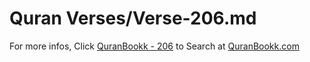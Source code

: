 # Quran Verses/Verse-206.md 

For more infos, Click [QuranBookk - 206](https://www.quranbookk.com/quran/search?q=206) to Search at [QuranBookk.com](http://quranbookk.com/)